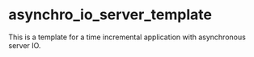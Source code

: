 # asynchro_io_server_template

This is a template for a time incremental application with asynchronous server IO.
